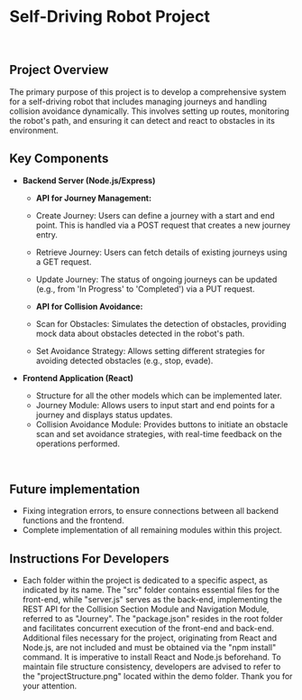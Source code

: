 # Self-Driving Robot Project
<br>

## Project Overview
The primary purpose of this project is to develop a comprehensive system for a self-driving robot that includes managing journeys and handling collision avoidance dynamically. This involves setting up routes, monitoring the robot's path, and ensuring it can detect and react to obstacles in its environment.
<br>

## Key Components
 - **Backend Server (Node.js/Express)**
    - **API for Journey Management:**
    - Create Journey: Users can define a journey with a start and end point. This is handled via a POST request that creates a new journey entry.
    - Retrieve Journey: Users can fetch details of existing journeys using a GET request.
    - Update Journey: The status of ongoing journeys can be updated (e.g., from 'In Progress' to 'Completed') via a PUT request.
      
    - **API for Collision Avoidance:**
    - Scan for Obstacles: Simulates the detection of obstacles, providing mock data about obstacles detected in the robot's path.
    - Set Avoidance Strategy: Allows setting different strategies for avoiding detected obstacles (e.g., stop, evade).
      
 - **Frontend Application (React)**
    - Structure for all the other models which can be implemented later.
    - Journey Module: Allows users to input start and end points for a journey and displays status updates.
    - Collision Avoidance Module: Provides buttons to initiate an obstacle scan and set avoidance strategies, with real-time feedback on the operations performed.
<br>

## Future implementation
 - Fixing integration errors, to ensure connections between all backend functions and the frontend.
 - Complete implementation of all remaining modules within this project.

## Instructions For Developers
 - Each folder within the project is dedicated to a specific aspect, as indicated by its name. The "src" folder contains essential files for the front-end, while "server.js" serves as the back-end, implementing the REST API for the Collision Section Module and Navigation Module, referred to as "Journey". The "package.json" resides in the root folder and facilitates concurrent execution of the front-end and back-end. Additional files necessary for the project, originating from React and Node.js, are not included and must be obtained via the "npm install" command. It is imperative to install React and Node.js beforehand. To maintain file structure consistency, developers are advised to refer to the "projectStructure.png" located within the demo folder. Thank you for your attention.




